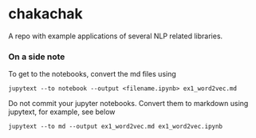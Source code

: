 # chakachak

A repo with example applications of several NLP related libraries.

### On a side note

To get to the notebooks, convert the md files using 

`jupytext --to notebook --output <filename.ipynb> ex1_word2vec.md`

Do not commit your jupyter notebooks. Convert them to markdown using jupytext, for example, see below

`jupytext --to md --output ex1_word2vec.md ex1_word2vec.ipynb`
